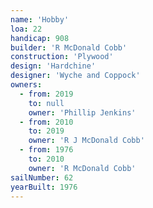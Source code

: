 ```yaml
---
name: 'Hobby'
loa: 22
handicap: 908
builder: 'R McDonald Cobb'
construction: 'Plywood'
design: 'Hardchine'
designer: 'Wyche and Coppock'
owners:
  - from: 2019
    to: null
    owner: 'Phillip Jenkins'
  - from: 2010
    to: 2019
    owner: 'R J McDonald Cobb'
  - from: 1976
    to: 2010
    owner: 'R McDonald Cobb'
sailNumber: 62
yearBuilt: 1976
---
```

